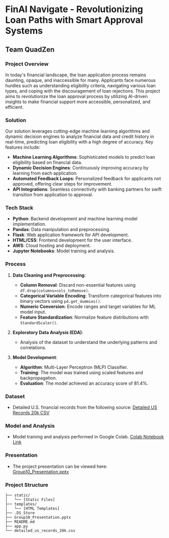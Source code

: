 # FinAI Navigate - Revolutionizing Loan Paths with Smart Approval Systems

## Team QuadZen

### Project Overview
In today's financial landscape, the loan application process remains daunting, opaque, and inaccessible for many. Applicants face numerous hurdles such as understanding eligibility criteria, navigating various loan types, and coping with the discouragement of loan rejections. This project aims to revolutionize the loan approval process by utilizing AI-driven insights to make financial support more accessible, personalized, and efficient.

### Solution
Our solution leverages cutting-edge machine learning algorithms and dynamic decision engines to analyze financial data and credit history in real-time, predicting loan eligibility with a high degree of accuracy. Key features include:

- **Machine Learning Algorithms**: Sophisticated models to predict loan eligibility based on financial data.
- **Dynamic Decision Engines**: Continuously improving accuracy by learning from each application.
- **Automated Feedback Loops**: Personalized feedback for applicants not approved, offering clear steps for improvement.
- **API Integrations**: Seamless connectivity with banking partners for swift transition from application to approval.

### Tech Stack
- **Python**: Backend development and machine learning model implementation.
- **Pandas**: Data manipulation and preprocessing.
- **Flask**: Web application framework for API development.
- **HTML/CSS**: Frontend development for the user interface.
- **AWS**: Cloud hosting and deployment.
- **Jupyter Notebooks**: Model training and analysis.

### Process

1. **Data Cleaning and Preprocessing**:
    - **Column Removal**: Discard non-essential features using `df.drop(columns=cols_toRemove)`.
    - **Categorical Variable Encoding**: Transform categorical features into binary vectors using `pd.get_dummies()`.
    - **Numeric Conversion**: Encode ranges and target variables for ML model input.
    - **Feature Standardization**: Normalize feature distributions with `StandardScaler()`.

2. **Exploratory Data Analysis (EDA)**:
    - Analysis of the dataset to understand the underlying patterns and correlations.

3. **Model Development**:
    - **Algorithm**: Multi-Layer Perceptron (MLP) Classifier.
    - **Training**: The model was trained using scaled features and backpropagation.
    - **Evaluation**: The model achieved an accuracy score of 81.4%.

### Dataset
- Detailed U.S. financial records from the following source:
  [Detailed US Records 20k CSV](https://loandata2020.s3.us-west-1.amazonaws.com/detailed_us_records_20k.csv)

### Model and Analysis
- Model training and analysis performed in Google Colab.
  [Colab Notebook Link](https://colab.research.google.com/drive/1hXuwo0EWpaVovC4ikXQNpxGt6u2uJh0I?usp=sharing)

### Presentation
- The project presentation can be viewed here: [Group10_Presentation.pptx](./Group10_Presentation.pptx)

### Project Structure

```plaintext
├── static/
│   └── [Static Files]
├── templates/
│   └── [HTML Templates]
├── .DS_Store
├── Group10_Presentation.pptx
├── README.md
├── app.py
└── detailed_us_records_20k.csv
